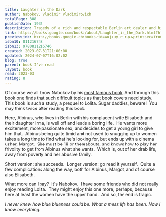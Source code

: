 ```yaml
---  
title: Laughter in the Dark  
author: Nabokov, Vladimir Vladimirovich  
totalPage: 308  
publishDate: 1932  
description: Tragedy of a rich and respectable Berlin art dealer and his passion for his young mistress.  
link: https://books.google.com/books/about/Laughter_in_the_Dark.html?hl=&id=4uj1Dy_P_YQC  
previewLink: http://books.google.ch/books?id=4uj1Dy_P_YQC&printsec=frontcover&dq=Vladimir+Nabokov,+Laughter+in+the+dark&hl=&as_pt=BOOKS&cd=2&source=gbs_api  
isbn10: 811216748  
isbn13: 9780811216746  
created: 2023-07-31T21:00:00  
updated: 2024-07-07T16:02:02  
blog: true  
parent: book I've read  
layout: book  
read: 2023-03  
rating: 8  
---  
```

  
Of course we all know Nabokov by his [most famous book](./Vladimir%20Nabokov,%20Lolita.md). And through this book one finds that such difficult topics as that book covers need study. This book is such a study, a prequel to Lolita. Sugar daddies, beware!  You may think twice after reading this book.  
  
Here, Albinus, who lives in Berlin with his complacent wife Elisabeth and their daughter Irma, is well off and leads a boring life.  He wants more excitement, more passionate sex, and decides to get a young girl to give him that.  Albinus being quite timid and not used to snugging up to women takes a long time to find what he's looking for, but ends up with a cinema usher, Margot.  She must be 18 or thereabouts, and knows how to play her frivolity to get from Albinus what she wants.  Which is, out of her drab life, away from poverty and her abusive family.  
  
Short version: she succeeds.  Longer version: go read it yourself.  Quite a few complications along the way, both for Albinus, Margot, and of course also Elisabeth.  
  
What more can I say?  It's Nabokov.  I have some friends who did not really enjoy reading Lolita.  They might enjoy this one more, perhaps, because here at least the women have the upper hand.  And so, the end is tragic.  
  
_I never knew how blue blueness could be. What a mess life has been. Now I know everything._  

